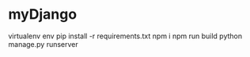 # myDjango



virtualenv env
pip install -r requirements.txt
npm i
npm run build
python manage.py runserver
